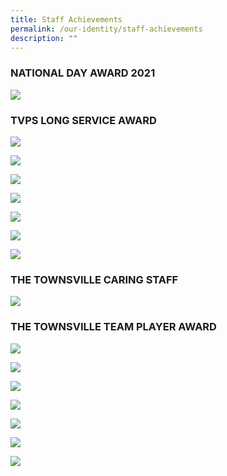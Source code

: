 ```yaml
---
title: Staff Achievements
permalink: /our-identity/staff-achievements
description: ""
---
```

### NATIONAL DAY AWARD 2021

![](/images/national.jpg)

### TVPS LONG SERVICE AWARD

![](/images/1%20(1).jpg)

![](/images/CWJ.jpg)

![](/images/WM.jpg)

![](/images/CMLJ.jpg)

![](/images/BHSL.jpg)

![](/images/HPSK.jpg)

![](/images/30%20years%20.jpg)

### THE TOWNSVILLE CARING STAFF

![](/images/3(1).jpg)

### THE TOWNSVILLE TEAM PLAYER AWARD

![](/images/VJG.jpg)

![](/images/IJG.jpg)

![](/images/MLK.jpg)

![](/images/fm.jpg)

![](/images/HBL%201.jpg)

![](/images/HBL%202.jpg)

![](/images/HBL%203.jpg)